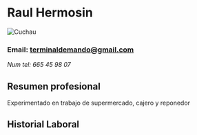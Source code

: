 # Raul Hermosin
![Cuchau](https://i.pinimg.com/736x/74/f7/7c/74f77c0410f3aa6be79bda7976e0ed8e.jpg)
### Email: terminaldemando@gmail.com     
*Num tel: 665 45 98 07*
## Resumen profesional
Experimentado en trabajo de supermercado, cajero y reponedor
## **Historial Laboral**

